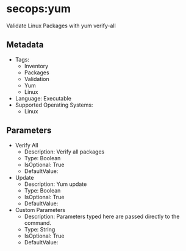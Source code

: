 <!-- region Generated -->
# secops:yum

Validate Linux Packages with yum verify-all

## Metadata

- Tags:
  - Inventory
  - Packages
  - Validation
  - Yum
  - Linux
- Language: Executable
- Supported Operating Systems:
  - Linux

## Parameters

- Verify All
  - Description: Verify all packages
  - Type: Boolean
  - IsOptional: True
  - DefaultValue: 
- Update
  - Description: Yum update
  - Type: Boolean
  - IsOptional: True
  - DefaultValue: 
- Custom Parameters
  - Description: Parameters typed here are passed directly to the command.
  - Type: String
  - IsOptional: True
  - DefaultValue: 
<!-- endregion -->
